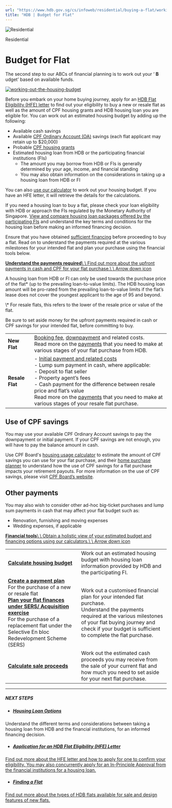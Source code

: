 ```yaml
---
url: "https://www.hdb.gov.sg/cs/infoweb/residential/buying-a-flat/working-out-your-flat-budget/budget-for-flat"
title: "HDB | Budget for Flat"
---
```


![Residential](https://www.hdb.gov.sg/cs/infoweb/-/media/HDBContent/Images/General/residential-masthead.jpg)

Residential


# Budget for Flat

The second step to our ABCs of financial planning is to work out your ‘ **B** udget’ based on available funds.

[![working-out-the-housing-budget](https://www.hdb.gov.sg/cs/infoweb/-/media/HDBContent/Images/EAPG/EAPG-COS/infographic-5-working-out-the-housing-budget.jpg?w=75%25&hash=7E303B3E652B8CC399D356DD55F0B8AB)](https://www.hdb.gov.sg/cs/infoweb/-/media/doc/EAPG-COS/infographic-5-working-out-the-housing-budget.pdf)

Before you embark on your home buying journey, apply for an [HDB Flat Eligibility (HFE) letter](https://www.hdb.gov.sg/cs/infoweb/residential/buying-a-flat/understanding-your-eligibility-and-housing-loan-options/application-for-an-hdb-flat-eligibility-hfe-letter) to find out your eligibility to buy a new or resale flat as well as the amount of CPF housing grants and HDB housing loan you are eligible for. You can work out an estimated housing budget by adding up the following:

- Available cash savings
- Available [CPF Ordinary Account (OA)](https://www.cpf.gov.sg/member/home-ownership/using-your-cpf-to-buy-a-home/retain-20000-in-your-oa-if-you-are-taking-a-housing-loan) savings (each flat applicant may retain up to $20,000)
- Probable [CPF housing grants](https://www.hdb.gov.sg/cs/infoweb/residential/buying-a-flat/understanding-your-eligibility-and-housing-loan-options/flat-and-grant-eligibility)
- Estimated housing loan from HDB or the participating financial institutions (FIs)
  - The amount you may borrow from HDB or FIs is generally determined by your age, income, and financial standing
  - You may also obtain information on the considerations in taking up a housing loan from HDB or FI

You can also [use our calculator](https://homes.hdb.gov.sg/home/calculator/budget) to work out your housing budget. If you have an HFE letter, it will retrieve the details for the calculations.

If you need a housing loan to buy a flat, please check your loan eligibility with HDB or approach the FIs regulated by the Monetary Authority of Singapore. [View and compare housing loan packages offered by the participating FIs](https://homes.hdb.gov.sg/home/calculator/fi-loan-package) and understand the key terms and conditions for the housing loan before making an informed financing decision.

Ensure that you have obtained [sufficient financing](https://www.hdb.gov.sg/cs/infoweb/residential/buying-a-flat/working-out-your-flat-budget/credit-to-finance-a-flat-purchase) before proceeding to buy a flat. Read on to understand the payments required at the various milestones for your intended flat and plan your purchase using the financial tools below.

[**Understand the payments required**\\
\\
Find out more about the upfront payments in cash and CPF for your flat purchase.\\
\\
Arrow down icon](https://www.hdb.gov.sg/cs/infoweb/residential/buying-a-flat/working-out-your-flat-budget/budget-for-flat#Understandthepaymentsrequired-1)

A housing loan from HDB or FI can only be used towards the purchase price of the flat\* (up to the prevailing loan-to-value limits). The HDB housing loan amount will be pro-rated from the prevailing loan-to-value limits if the flat’s lease does not cover the youngest applicant to the age of 95 and beyond.

\\* For resale flats, this refers to the lower of the resale price or value of the flat.

Be sure to set aside money for the upfront payments required in cash or CPF savings for your intended flat, before committing to buy.

|     |     |
| --- | --- |
| **New Flat** | [Booking fee](https://www.hdb.gov.sg/cs/infoweb/residential/buying-a-flat/buying-procedure-for-new-flats/booking-of-flat?anchor=option-fee), [downpayment](https://www.hdb.gov.sg/cs/infoweb/residential/buying-a-flat/buying-procedure-for-new-flats/sign-agreement-for-lease?anchor=downpayment) and related costs. <br>Read more on the [payments](https://www.hdb.gov.sg/cs/infoweb/residential/buying-a-flat/buying-procedure-for-new-flats/timeline/plan-your-finances) that you need to make at various stages of your flat purchase from HDB. |
| **Resale Flat** | - [Initial payment and related costs](https://www.hdb.gov.sg/cs/infoweb/residential/buying-a-flat/buying-procedure-for-resale-flats/resale-application/acceptance-and-approval?anchor=legal-fees-initial-payment)<br>- Lump sum payment in cash, where applicable:<br>  - Deposit to flat seller<br>  - Property agent’s fees<br>  - Cash payment for the difference between resale price and flat’s value<br>Read more on the [payments](https://www.hdb.gov.sg/cs/infoweb/residential/buying-a-flat/buying-procedure-for-resale-flats/plan-source-and-contract/mode-of-financing) that you need to make at various stages of your resale flat purchase. |

## Use of CPF savings

You may use your available CPF Ordinary Account savings to pay the downpayment or initial payment. If your CPF savings are not enough, you will have to pay the balance amount in cash.

Use CPF Board's [housing usage calculator](https://www.cpf.gov.sg/member/tools-and-services/calculators/cpf-housing-usage) to estimate the amount of CPF savings you can use for your flat purchase, and their [home purchase planner](https://cpf.gov.sg/hpphdbinfoweb) to understand how the use of CPF savings for a flat purchase impacts your retirement payouts. For more information on the use of CPF savings, please visit [CPF Board’s website](https://www.cpf.gov.sg/member).

## Other payments

You may also wish to consider other ad-hoc big-ticket purchases and lump sum payments in cash that may affect your flat budget such as:

- Renovation, furnishing and moving expenses
- Wedding expenses, if applicable

[**Financial tools**\\
\\
Obtain a holistic view of your estimated budget and financing options using our calculators.\\
\\
Arrow down icon](https://www.hdb.gov.sg/cs/infoweb/residential/buying-a-flat/working-out-your-flat-budget/budget-for-flat#Financialtools-2)

|     |     |
| --- | --- |
| **[Calculate housing budget](https://homes.hdb.gov.sg/home/calculator/budget)** | Work out an estimated housing budget with housing loan information provided by HDB and the participating FI. |
| **[Create a payment plan](https://homes.hdb.gov.sg/home/calculator/payment-plan)**<br>For the purchase of a new or resale flat<br>**[Plan your flat finances under SERS/ Acquisition exercise](https://services2.hdb.gov.sg/webapp/BP17FinPlan/BP17PFINLinks.jsp)**<br>For the purchase of a replacement flat under the Selective En bloc Redevelopment Scheme (SERS) | Work out a customised financial plan for your intended flat purchase.<br>Understand the payments required at the various milestones of your flat buying journey and check if your budget is sufficient to complete the flat purchase. |
| **[Calculate sale proceeds](https://homes.hdb.gov.sg/home/calculator/sale-proceeds)** | Work out the estimated cash proceeds you may receive from the sale of your current flat and how much you need to set aside for your next flat purchase. |

* * *

##### NEXT STEPS

- ##### [Housing Loan Options](https://www.hdb.gov.sg/cs/infoweb/residential/buying-a-flat/understanding-your-eligibility-and-housing-loan-options/housing-loan-options)


Understand the different terms and considerations between taking a housing loan from HDB and the financial institutions, for an informed financing decision.


- ##### [Application for an HDB Flat Eligibility (HFE) Letter](https://www.hdb.gov.sg/cs/infoweb/residential/buying-a-flat/understanding-your-eligibility-and-housing-loan-options/application-for-an-hdb-flat-eligibility-hfe-letter)


[Find out more about the HFE letter and how to apply for one to confirm your eligibility. You may also concurrently apply for an In-Principle Approval from the financial institutions for a housing loan.](https://www.hdb.gov.sg/cs/infoweb/residential/buying-a-flat/understanding-your-eligibility-and-housing-loan-options/application-for-an-hdb-flat-eligibility-hfe-letter)

- ##### [Finding a Flat](https://www.hdb.gov.sg/cs/infoweb/residential/buying-a-flat/finding-a-flat)


[Find out more about the types of HDB flats available for sale and design features of new flats.](https://www.hdb.gov.sg/cs/infoweb/residential/buying-a-flat/finding-a-flat)